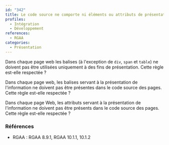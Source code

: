 ```yaml
---
id: "342"
title: Le code source ne comporte ni éléments ou attributs de présentation, ni élément détournés à des fins de présentation.
profiles:
  - Intégration
  - Développement
references:
  - RGAA
categories:
  - Présentation
---
```


Dans chaque page web les balises (à l'exception de `div`, `span` et `table`) ne doivent pas être utilisées uniquement à des fins de présentation. Cette règle est-elle respectée ?

Dans chaque page web, les balises servant à la présentation de l'information ne doivent pas être présentes dans le code source des pages. Cette règle est-elle respectée ?

Dans chaque page Web, les attributs servant à la présentation de l'information ne doivent pas être présents dans le code source des pages. Cette règle est-elle respectée ?

### Références

*   RGAA : RGAA 8.9.1, RGAA 10.1.1, 10.1.2